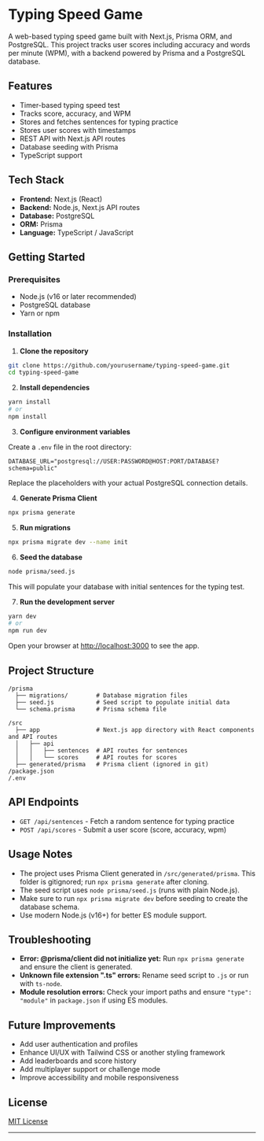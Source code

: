 # Typing Speed Game

A web-based typing speed game built with Next.js, Prisma ORM, and PostgreSQL. This project tracks user scores including accuracy and words per minute (WPM), with a backend powered by Prisma and a PostgreSQL database.


## Features

* Timer-based typing speed test
* Tracks score, accuracy, and WPM
* Stores and fetches sentences for typing practice
* Stores user scores with timestamps
* REST API with Next.js API routes
* Database seeding with Prisma
* TypeScript support


## Tech Stack

* **Frontend:** Next.js (React)
* **Backend:** Node.js, Next.js API routes
* **Database:** PostgreSQL
* **ORM:** Prisma
* **Language:** TypeScript / JavaScript


## Getting Started

### Prerequisites

* Node.js (v16 or later recommended)
* PostgreSQL database
* Yarn or npm

### Installation

1. **Clone the repository**

```bash
git clone https://github.com/yourusername/typing-speed-game.git
cd typing-speed-game
```

2. **Install dependencies**

```bash
yarn install
# or
npm install
```

3. **Configure environment variables**

Create a `.env` file in the root directory:

```env
DATABASE_URL="postgresql://USER:PASSWORD@HOST:PORT/DATABASE?schema=public"
```

Replace the placeholders with your actual PostgreSQL connection details.

4. **Generate Prisma Client**

```bash
npx prisma generate
```

5. **Run migrations**

```bash
npx prisma migrate dev --name init
```

6. **Seed the database**

```bash
node prisma/seed.js
```

This will populate your database with initial sentences for the typing test.

7. **Run the development server**

```bash
yarn dev
# or
npm run dev
```

Open your browser at [http://localhost:3000](http://localhost:3000) to see the app.


## Project Structure

```
/prisma
  ├── migrations/        # Database migration files
  ├── seed.js            # Seed script to populate initial data
  └── schema.prisma      # Prisma schema file

/src
  ├── app                # Next.js app directory with React components and API routes
  │   ├── api
  │   │   ├── sentences  # API routes for sentences
  │   │   └── scores     # API routes for scores
  ├── generated/prisma   # Prisma client (ignored in git)
/package.json
/.env
```


## API Endpoints

* `GET /api/sentences` - Fetch a random sentence for typing practice
* `POST /api/scores` - Submit a user score (score, accuracy, wpm)


## Usage Notes

* The project uses Prisma Client generated in `/src/generated/prisma`. This folder is gitignored; run `npx prisma generate` after cloning.
* The seed script uses `node prisma/seed.js` (runs with plain Node.js).
* Make sure to run `npx prisma migrate dev` before seeding to create the database schema.
* Use modern Node.js (v16+) for better ES module support.


## Troubleshooting

* **Error: @prisma/client did not initialize yet:** Run `npx prisma generate` and ensure the client is generated.
* **Unknown file extension ".ts" errors:** Rename seed script to `.js` or run with `ts-node`.
* **Module resolution errors:** Check your import paths and ensure `"type": "module"` in `package.json` if using ES modules.


## Future Improvements

* Add user authentication and profiles
* Enhance UI/UX with Tailwind CSS or another styling framework
* Add leaderboards and score history
* Add multiplayer support or challenge mode
* Improve accessibility and mobile responsiveness


## License

[MIT License](LICENSE)

---

